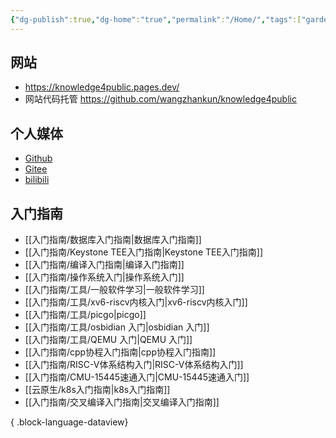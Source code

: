 ```yaml
---
{"dg-publish":true,"dg-home":"true","permalink":"/Home/","tags":["gardenEntry"],"dgPassFrontmatter":true}
---
```


## 网站

* https://knowledge4public.pages.dev/
* 网站代码托管 https://github.com/wangzhankun/knowledge4public

## 个人媒体
* [Github](https://github.com/wangzhankun)
* [Gitee](https://gitee.com/wangzhankun)
* [bilibili](https://space.bilibili.com/227393559)


## 入门指南

- [[入门指南/数据库入门指南\|数据库入门指南]]
- [[入门指南/Keystone TEE入门指南\|Keystone TEE入门指南]]
- [[入门指南/编译入门指南\|编译入门指南]]
- [[入门指南/操作系统入门\|操作系统入门]]
- [[入门指南/工具/一般软件学习\|一般软件学习]]
- [[入门指南/工具/xv6-riscv内核入门\|xv6-riscv内核入门]]
- [[入门指南/工具/picgo\|picgo]]
- [[入门指南/工具/osbidian 入门\|osbidian 入门]]
- [[入门指南/工具/QEMU 入门\|QEMU 入门]]
- [[入门指南/cpp协程入门指南\|cpp协程入门指南]]
- [[入门指南/RISC-V体系结构入门\|RISC-V体系结构入门]]
- [[入门指南/CMU-15445速通入门\|CMU-15445速通入门]]
- [[云原生/k8s入门指南\|k8s入门指南]]
- [[入门指南/交叉编译入门指南\|交叉编译入门指南]]

{ .block-language-dataview}

